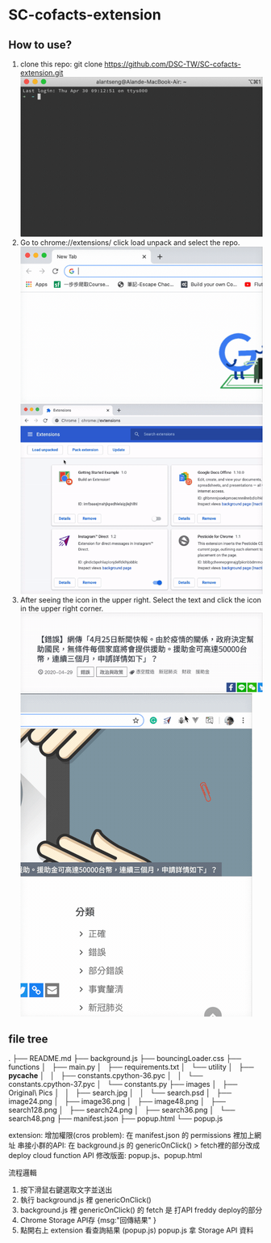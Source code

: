 # SC-cofacts-extension
## How to use?
1. clone this repo: git clone https://github.com/DSC-TW/SC-cofacts-extension.git
![](img/clone.gif)
2. Go to chrome://extensions/ click load unpack and select the repo.
![](img/extension.gif)
![](img/load.gif)
3. After seeing the icon in the upper right.
Select the text and click the icon in the upper right corner.
![](img/select.gif)
![](img/click.gif)
## file tree
.
├── README.md
├── background.js
├── bouncingLoader.css
├── functions
│   ├── main.py
│   ├── requirements.txt
│   └── utility
│       ├── __pycache__
│       │   ├── constants.cpython-36.pyc
│       │   └── constants.cpython-37.pyc
│       └── constants.py
├── images
│   ├── Original\ Pics
│   │   ├── search.jpg
│   │   └── search.psd
│   ├── image24.png
│   ├── image36.png
│   ├── image48.png
│   ├── search128.png
│   ├── search24.png
│   ├── search36.png
│   └── search48.png
├── manifest.json
├── popup.html
└── popup.js

extension:
增加權限(cros problem):
在 manifest.json 的 permissions 裡加上網址
串接小群的API:
在 background.js 的 genericOnClick() > fetch裡的部分改成deploy cloud function API
修改版面:
popup.js、popup.html


流程邏輯
1. 按下滑鼠右鍵選取文字並送出
2. 執行 background.js 裡 genericOnClick() 
3. background.js 裡 genericOnClick() 的 fetch 是 打API freddy deploy的部分
4. Chrome Storage API存 {msg:"回傳結果" }
5. 點開右上 extension 看查詢結果 (popup.js) popup.js 拿 Storage API 資料

